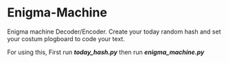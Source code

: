 # Enigma-Machine
Enigma machine Decoder/Encoder. Create your today random hash and set your costum plogboard to code your text.

For using this, First run _**today_hash.py**_ then run _**enigma_machine.py**_
